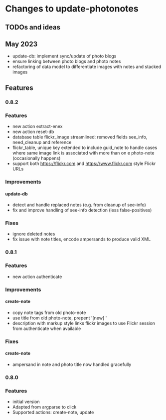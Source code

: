 # Changes to update-photonotes

## TODOs and ideas
## May 2023
- update-db: implement sync/update of photo blogs
- ensure linking between photo blogs and photo notes
- refactoring of data model to differentiate images with notes and stacked images


## Features

### 0.8.2

### Features
- new action extract-enex
- new action reset-db
- database table flickr_image streamlined: removed fields see_info, need_cleanup and reference
- flickr_table, unique key extended to include guid_note 
to handle cases where same image link is associated with more than on e photo-note (occasionally happens)
- support both https://flickr.com and https://www.flickr.com style Flickr URLs

### Improvements
#### update-db
- detect and handle replaced notes (e.g. from cleanup of see-info)
- fix and improve handling of see-info detection (less false-positives)

### Fixes
- ignore deleted notes
- fix issue with note titles, encode ampersands to produce valid XML


### 0.8.1

### Features
- new action authenticate

### Improvements
#### create-note
- copy note tags from old photo-note
- use title from old photo-note, prepent '[new] '
- description with markup style links
flickr images to use Flickr session from authenticate when available

### Fixes
#### create-note
- ampersand in note and photo title now handled gracefully


### 0.8.0

### Features
- initial version
- Adapted from argparse to click
- Supported actions: create-note, update
